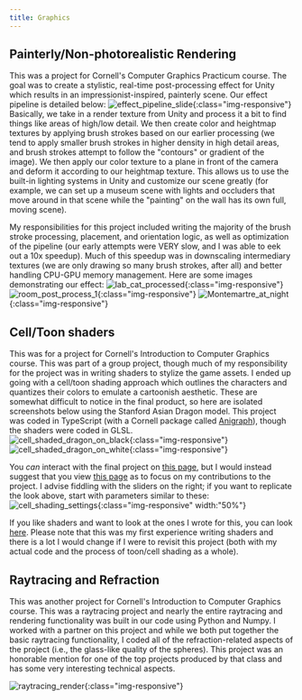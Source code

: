 ```yaml
---
title: Graphics
---
```


## Painterly/Non-photorealistic Rendering

This was a project for Cornell's Computer Graphics Practicum course. The goal was to create a stylistic, real-time post-processing effect for Unity which results in an impressionist-inspired, painterly scene.
Our effect pipeline is detailed below:
![effect_pipeline_slide](/assets/effect_pipeline.png){:class="img-responsive"} 
Basically, we take in a render texture from Unity and process it a bit to find things like areas of high/low detail. We then create color and heightmap textures by applying brush strokes based on our earlier processing (we tend to apply smaller brush strokes in higher density in high detail areas, and brush strokes attempt to follow the "contours" or gradient of the image). We then apply our color texture to a plane in front of the camera and deform it according to our heightmap texture. This allows us to use the built-in lighting systems in Unity and customize our scene greatly (for example, we can set up a museum scene with lights and occluders that move around in that scene while the "painting" on the wall has its own full, moving scene). 

My responsibilities for this project included writing the majority of the brush stroke processing, placement, and orientation logic, as well as optimization of the pipeline (our early attempts were VERY slow, and I was able to eek out a 10x speedup). Much of this speedup was in downscaling intermediary textures (we are only drawing so many brush strokes, after all) and better handling CPU-GPU memory management.
Here are some images demonstrating our effect:
![lab_cat_processed](/assets/lab_cat_post_process.png){:class="img-responsive"}
![room_post_process_1](/assets/room_post_process_1.png){:class="img-responsive"}
![Montemartre_at_night](/assets/night_scene_1.png){:class="img-responsive"}

## Cell/Toon shaders

This was for a project for Cornell's Introduction to Computer Graphics course. This was part of a group project, though much of my responsibility for the project was in writing shaders to stylize the game assets. I ended up going with a cell/toon shading approach which outlines the characters and quantizes their colors to emulate a cartoonish aesthetic. These are somewhat difficult to notice in the final product, so here are isolated screenshots below using the Stanford Asian Dragon model. This project was coded in TypeScript (with a Cornell package called [Anigraph](https://www.cs.cornell.edu/courses/cs4620/2024fa/assignments/docs/category/anigraph)), though the shaders were coded in GLSL.  
![cell_shaded_dragon_on_black](/assets/cell_shaded_dragon.png){:class="img-responsive"}
![cell_shaded_dragon_on_white](/assets/cell_shaded_dragon2.png){:class="img-responsive"}

You *can* interact with the final project on [this page](/graphics/4620-final-project/index.html), but I would instead suggest that you view [this page](/graphics/cell-shading/index.html) as to focus on my contributions to the project. I advise fiddling with the sliders on the right; if you want to replicate the look above, start with parameters similar to these:  
![cell_shading_settings](/assets/cell_shading_settings.png){:class="img-responsive" width:"50%"}

If you like shaders and want to look at the ones I wrote for this, you can look [here](https://github.com/LWDaniels/LWDaniels.github.io/tree/main/cell-shading/shaders/cellshader). Please note that this was my first experience writing shaders and there is a lot I would change if I were to revisit this project (both with my actual code and the process of toon/cell shading as a whole).

## Raytracing and Refraction

This was another project for Cornell's Introduction to Computer Graphics course. This was a raytracing project and nearly the entire raytracing and rendering functionality was built in our code using Python and Numpy. I worked with a partner on this project and while we both put together the basic raytracing functionality, I coded all of the refraction-related aspects of the project (i.e., the glass-like quality of the spheres). This project was an honorable mention for one of the top projects produced by that class and has some very interesting technical aspects.

![raytracing_render](/assets/final_render.png){:class="img-responsive"}